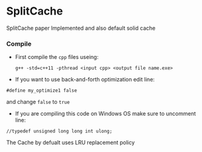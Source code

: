 # SplitCache
SplitCache paper Implemented  and also default solid cache


### Compile
- First compile the `cpp` files useing:
  ```
  g++ -std=c++11 -pthread <input cpp> <output file name.exe>
  ```
- If you want to use back-and-forth optimization edit line: 
```
#define my_optimize1 false
```
and change `false` to `true`

- If you are compiling this code on Windows OS make sure to uncomment line: 
```
//typedef unsigned long long int ulong;	
```

The Cache by defualt uses LRU replacement policy 

